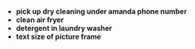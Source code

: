 - **pick up dry cleaning under amanda phone number**
- **clean air fryer**
- **detergent in laundry washer**
- **text size of picture frame**

